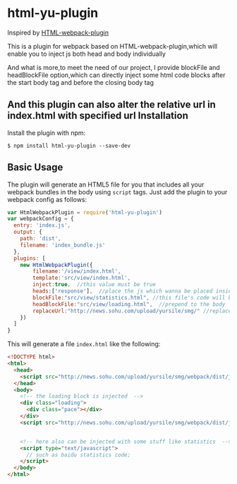 html-yu-plugin
=================== 


Inspired by [HTML-webpack-plugin](https://github.com/ampedandwired/html-webpack-plugin)
  
This is a plugin for webpack based on HTML-webpack-plugin,which will enable you to inject js both head and body individually

And what is more,to meet the need of our project, I provide blockFile and headBlockFile option,which can directly inject some html code blocks after the start body tag and before the closing body tag

And this plugin can also alter the relative url in index.html with specified url
Installation
------------
Install the plugin with npm:
```shell
$ npm install html-yu-plugin --save-dev
```


Basic Usage
-----------

The plugin will generate an HTML5 file for you that includes all your webpack
bundles in the body using `script` tags. Just add the plugin to your webpack
config as follows:

```javascript
var HtmlWebpackPlugin = require('html-yu-plugin')
var webpackConfig = {
  entry: 'index.js',
  output: {
    path: 'dist',
    filename: 'index_bundle.js'
  },
  plugins: [
    new HtmlWebpackPlugin({           
        filename:'/view/index.html',  
        template:'src/view/index.html', 
        inject:true,  //this value must be true
        heads:['response'],  //place the js which wanna be placed inside head tag
        blockFile:"src/view/statistics.html", //this file's code will be injected within the body tag;
        headBlockFile:"src/view/loading.html",  //prepend to the body
        replaceUrl:"http://news.sohu.com/upload/yursile/smg/" //replace "" with the specified url in index.html 
    })
  ]
}
```

This will generate a file `index.html` like the following:
```html
<!DOCTYPE html>
<html>
  <head>
    <script src="http://news.sohu.com/upload/yursile/smg/webpack/dist/js/response.js"></script>
  </head>
  <body>
    <!-- the loading block is injected  -->
    <div class="loading">
      <div class="pace"></div>
    </div>
    <script src="http://news.sohu.com/upload/yursile/smg/webpack/dist/js/main.js"></script>


    <!-- here also can be injected with some stuff like statistics  -->
    <script type="text/javascript">
      // such as baidu statistics code;
    </script>
  </body>
</html>
